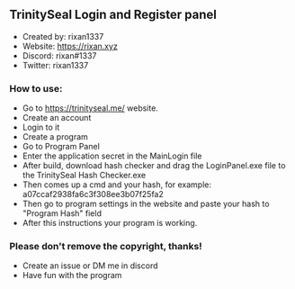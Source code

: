 ## TrinitySeal Login and Register panel
* Created by: rixan1337
* Website: https://rixan.xyz
* Discord: rixan#1337
* Twitter: rixan1337

### How to use:
* Go to https://trinityseal.me/ website.
* Create an account
* Login to it
* Create a program
* Go to Program Panel
* Enter the application secret in the MainLogin file
* After build, download hash checker and drag the LoginPanel.exe file to the TrinitySeal Hash Checker.exe
* Then comes up a cmd and your hash, for example: a07ccaf2938fa6c3f308ee3b07f25fa2
* Then go to program settings in the website and paste your hash to "Program Hash" field
* After this instructions your program is working.

### Please don't remove the copyright, thanks!
* Create an issue or DM me in discord
* Have fun with the program

